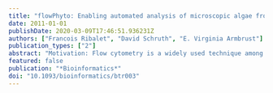 ```yaml
---
title: "flowPhyto: Enabling automated analysis of microscopic algae from continuous flow cytometric data"
date: 2011-01-01
publishDate: 2020-03-09T17:46:51.936231Z
authors: ["Francois Ribalet", "David Schruth", "E. Virginia Armbrust"]
publication_types: ["2"]
abstract: "Motivation: Flow cytometry is a widely used technique among biologists to study the abundances of populations of microscopic algae living in aquatic environments. A new generation of high-frequency flow cytometers collects up to several hundred samples per day and can run continuously for several weeks. Automated computational methods are needed to analyze the different phytoplankton populations present in each sample. Software packages in the programming environment R provide powerful tools for conducting such analyses. Results: We introduce flowPhyto, an R package that performs aggregate statistics on virtually unlimited collections of raw flow cytometry files and provides a memory efficient, parallelized solution for analyzing high-throughput flow cytometric data."
featured: false
publication: "*Bioinformatics*"
doi: "10.1093/bioinformatics/btr003"
---
```


